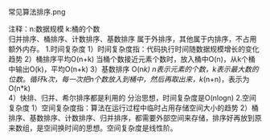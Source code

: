 常见算法排序.png

注释：n:数据规模  k:桶的个数  
归并排序、桶排序、计数排序、基数排序 属于外排序，其他属于内排序，不占用额外内存。 
1.时间复杂度
1）时间复杂度指：代码执行时间随数据规模增长的变化趋势
2）桶排序平均O(n+k)  当桶个数接近元素个数时，放入桶中O(n)，从k个桶中输出O(k)，平均O(n+k) 
3）基数排序 O(n*k)  n表示元素的个数，k表示最大数的位数。循环k次，每一次把n个数放入到桶中，然后再取出来，k*(n+n)，表示为O(n*k)   
4）快排、归并、希尔排序都是利用的 分治思想，时间复杂度是O(nlogn)
2.空间复杂度
1）空间复杂度指：算法在运行过程中临时占用存储空间大小的趋势
2）桶排序、基数排序、计数排序、归并排序，都需要外部空间来存储，排序好再放到原来数组，是空间换时间的思想。空间复杂度是线性阶。
